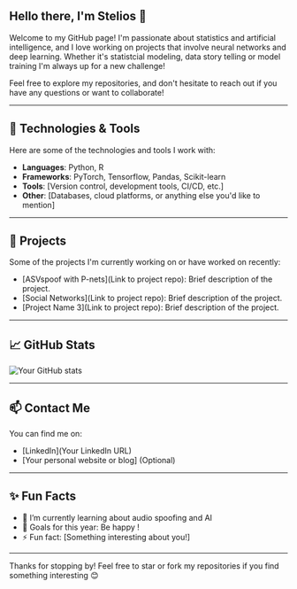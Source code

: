 ## Hello there, I'm Stelios 👋


Welcome to my GitHub page! I'm passionate about statistics and artificial intelligence, and I love working on projects that involve neural networks and deep learning. Whether it's statistcial modeling, data story telling or model training I'm always up for a new challenge!

Feel free to explore my repositories, and don't hesitate to reach out if you have any questions or want to collaborate!

---

## 🔧 Technologies & Tools

Here are some of the technologies and tools I work with:

- **Languages**: Python, R
- **Frameworks**: PyTorch, Tensorflow, Pandas, Scikit-learn
- **Tools**: [Version control, development tools, CI/CD, etc.]
- **Other**: [Databases, cloud platforms, or anything else you'd like to mention]

---

## 💼 Projects

Some of the projects I'm currently working on or have worked on recently:

- [ASVspoof with P-nets](Link to project repo): Brief description of the project.
- [Social Networks](Link to project repo): Brief description of the project.
- [Project Name 3](Link to project repo): Brief description of the project.

---

## 📈 GitHub Stats

![Your GitHub stats](https://github-readme-stats.vercel.app/api?username=PsaltisStelios&show_icons=true&theme=radical)

---

## 📫 Contact Me

You can find me on:

- [LinkedIn](Your LinkedIn URL)
- [Your personal website or blog] (Optional)

---

## ✨ Fun Facts

- 🌱 I’m currently learning about audio spoofing and AI
- 🎯 Goals for this year: Be happy !
- ⚡ Fun fact: [Something interesting about you!]

---

Thanks for stopping by! Feel free to star or fork my repositories if you find something interesting 😊


<!--
**PsaltisStelios/PsaltisStelios** is a ✨ _special_ ✨ repository because its `README.md` (this file) appears on your GitHub profile.

